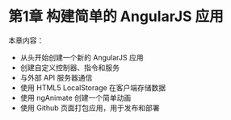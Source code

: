 # 第1章 构建简单的 AngularJS 应用

本章内容：

- 从头开始创建一个新的 AngularJS 应用
- 创建自定义控制器、指令和服务
- 与外部 API 服务器通信
- 使用 HTML5 LocalStorage 在客户端存储数据
- 使用 ngAnimate 创建一个简单动画
- 使用 Github 页面打包应用，用于发布和部署